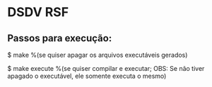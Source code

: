 # DSDV RSF

## Passos para execução:
$ make  %(se quiser apagar os arquivos executáveis gerados)

$ make execute %(se quiser compilar e executar; OBS: Se não tiver apagado o executável, ele somente executa o mesmo)
